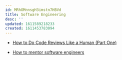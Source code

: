```yaml
---
id: MRhOMnnsgH3imstn7HBVd
title: Software Engineering
desc: ''
updated: 1611589218233
created: 1611453783094
---
```


- [How to Do Code Reviews Like a Human (Part One)](https://mtlynch.io/human-code-reviews-1/)

- [How to mentor software engineers](https://xdg.me/mentor-engineers/)
